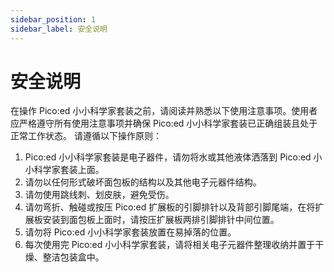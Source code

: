 ```yaml
---
sidebar_position: 1
sidebar_label: 安全说明
---
```





# 安全说明

在操作 Pico:ed 小小科学家套装之前，请阅读并熟悉以下使用注意事项。使用者应严格遵守所有使用注意事项并确保 Pico:ed 小小科学家套装已正确组装且处于正常工作状态。
请遵循以下操作原则：

1. Pico:ed 小小科学家套装是电子器件，请勿将水或其他液体洒落到 Pico:ed 小小科学家套装上面。
2. 请勿以任何形式破坏面包板的结构以及其他电子元器件结构。
3. 请勿使用跳线刺、划皮肤，避免受伤。
4. 请勿弯折、触碰或按压 Pico:ed 扩展板的引脚排针以及背部引脚尾端，在将扩展板安装到面包板上面时，请按压扩展板两排引脚排针中间位置。
5. 请勿将 Pico:ed 小小科学家套装放置在易掉落的位置。
6. 每次使用完 Pico:ed 小小科学家套装，请将相关电子元器件整理收纳并置于干燥、整洁包装盒中。
